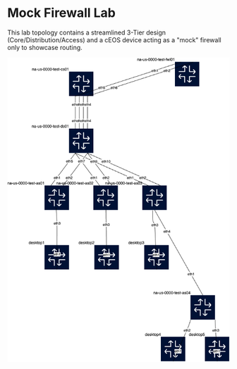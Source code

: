 # Mock Firewall Lab

This lab topology contains a streamlined 3-Tier design (Core/Distribution/Access) 
and a cEOS device acting as a "mock" firewall only to showcase routing.

![cds-seg-fwl-nested-updated.clab.png](cds-seg-fwl-nested-updated.clab.png)

